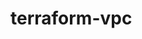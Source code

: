 # terraform-vpc
<!-- terraform-vpc
This repo contains the variables related to environments and will be calling the backend modules from here. -->